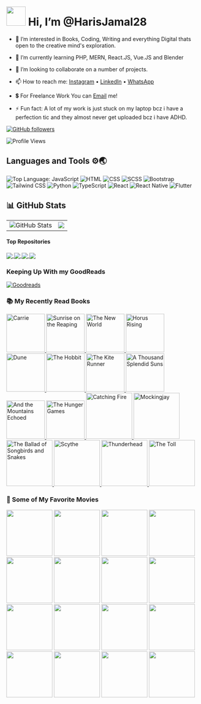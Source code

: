 # <img src="https://media.giphy.com/media/hvRJCLFzcasrR4ia7z/giphy.gif" width="50"/> Hi, I’m @HarisJamal28

- 👀 I’m interested in Books, Coding, Writing and everything Digital thats open to the creative mind's exploration.
- 🌱 I’m currently learning PHP, MERN, React.JS, Vue.JS and Blender
- 💞️ I’m looking to collaborate on a number of projects.
- 📫 How to reach me:  [Instagram](https://instagram.com/fml.haris) • [LinkedIn](https://www.linkedin.com/in/harisjamalkhan) • [WhatsApp](https://api.whatsapp.com/send?phone=923115793730)
- 💲 For Freelance Work You can [Email](mailto:jamalharis282001@gmail.com) me!


- ⚡ Fun fact: A lot of my work is just stuck on my laptop bcz i have a perfection tic and they almost never get uploaded bcz i have ADHD.

[![GitHub followers](https://img.shields.io/github/followers/harisjamal28?label=Followers&logo=github&style=for-the-badge)](https://github.com/harisjamal28?tab=followers)

![Profile Views](https://profile-counter.glitch.me/HarisJamal28/count.svg)

## Languages and Tools ⚙🌏

![Top Language: JavaScript](https://img.shields.io/badge/Top%20Language-JavaScript-yellow?style=for-the-badge&logo=javascript)
![HTML](https://img.shields.io/badge/HTML-E34F26?style=for-the-badge&logo=html5&logoColor=white)
![CSS](https://img.shields.io/badge/CSS-1572B6?style=for-the-badge&logo=css3&logoColor=white)
![SCSS](https://img.shields.io/badge/SCSS-F783AC?style=for-the-badge&logo=sass&logoColor=white)
![Bootstrap](https://img.shields.io/badge/Bootstrap-7952B3?style=for-the-badge&logo=bootstrap&logoColor=white)
![Tailwind CSS](https://img.shields.io/badge/Tailwind-06B6D4?style=for-the-badge&logo=tailwind-css&logoColor=white)
![Python](https://img.shields.io/badge/Python-F7DF1E?style=for-the-badge&logo=python&logoColor=306998)
![TypeScript](https://img.shields.io/badge/TypeScript-2F74C0?style=for-the-badge&logo=typescript&logoColor=white)
![React](https://img.shields.io/badge/React-20232A?style=for-the-badge&logo=react&logoColor=61DAFB)
![React Native](https://img.shields.io/badge/React_Native-61DAFB?style=for-the-badge&logo=react&logoColor=000000)
![Flutter](https://img.shields.io/badge/Flutter-02569B?style=for-the-badge&logo=flutter&logoColor=white)

## 📊 GitHub Stats  

<table>
  <tr>
    <td>
      <img src="https://github-readme-stats.vercel.app/api?username=harisjamal28&theme=tokyonight&show_icons=true&hide_border=true&count_private=true" alt="GitHub Stats" />
    </td>
    <td>
      <a href="https://github.com/anuraghazra/github-readme-stats"><img align="center" src="https://github-readme-stats.vercel.app/api/top-langs/?username=anuraghazra&layout=compact&theme=tokyonight&hide_border=true" /></a>
    </td>
  </tr>
</table>

#### Top Repositories

<a href="https://github.com/HarisJamal28/BloggingWebsite">
  <img align="center" src="https://github-readme-stats.vercel.app/api/pin/?username=HarisJamal28&repo=BloggingWebsite&theme=tokyonight" />
</a>
<a href="https://github.com/HarisJamal28/WorkoutWebsite">
  <img align="center" src="https://github-readme-stats.vercel.app/api/pin/?username=HarisJamal28&repo=WorkoutWebsite&theme=tokyonight" />
</a>
<a href="https://github.com/HarisJamal28/ECommerce_Bookshop">
  <img align="center" src="https://github-readme-stats.vercel.app/api/pin/?username=HarisJamal28&repo=ECommerce_Bookshop&theme=tokyonight" />
</a>
<a href="https://github.com/HarisJamal28/Restaurant_Website">
  <img align="center" src="https://github-readme-stats.vercel.app/api/pin/?username=HarisJamal28&repo=Restaurant_Website&theme=tokyonight" />
</a>


### Keeping Up With my GoodReads

[![Goodreads](https://img.shields.io/badge/Goodreads-Visit%20My%20Bookshelf-372213?style=for-the-badge&logo=goodreads&logoColor=white)](https://www.goodreads.com/review/list/94980338-haris-jamal-khan?shelf=read)

### 📚 My Recently Read Books

<p align="left">
  <a href="https://www.goodreads.com/book/show/10592-carrie" target="_blank">
    <img src="https://i.gr-assets.com/images/S/compressed.photo.goodreads.com/books/1166254258l/10592._SY150_.jpg" alt="Carrie" width="100" />
  </a>
  <a href="https://www.goodreads.com/book/show/214331246-sunrise-on-the-reaping" target="_blank">
    <img src="https://i.gr-assets.com/images/S/compressed.photo.goodreads.com/books/1729085500l/214331246._SX150_.jpg" alt="Sunrise on the Reaping" width="100" />
  </a>
  <a href="https://www.goodreads.com/book/show/17928853-the-new-world" target="_blank">
    <img src="https://i.gr-assets.com/images/S/compressed.photo.goodreads.com/books/1368718722l/17928853._SY150_.jpg" alt="The New World" width="100" />
  </a>
  <a href="https://www.goodreads.com/book/show/625603-horus-rising" target="_blank">
    <img src="https://i.gr-assets.com/images/S/compressed.photo.goodreads.com/books/1414166935l/625603._SY150_.jpg" alt="Horus Rising" width="100" />
  </a>
  <a href="https://www.goodreads.com/book/show/44767458-dune" target="_blank">
    <img src="https://i.gr-assets.com/images/S/compressed.photo.goodreads.com/books/1555447414l/44767458._SY150_.jpg" alt="Dune" width="100" />
  </a>
    <a href="https://www.goodreads.com/book/show/5907.The_Hobbit" target="_blank">
    <img src="https://i.gr-assets.com/images/S/compressed.photo.goodreads.com/books/1546071216l/5907._SY150_.jpg" alt="The Hobbit" width="100" />
  </a>
<a href="https://www.goodreads.com/book/show/77203.The_Kite_Runner" target="_blank">
  <img src="https://images-na.ssl-images-amazon.com/images/S/compressed.photo.goodreads.com/books/1327976246i/12532265.jpg" alt="The Kite Runner" width="100" />
</a>
  <a href="https://www.goodreads.com/book/show/128029.A_Thousand_Splendid_Suns" target="_blank">
    <img src="https://images-na.ssl-images-amazon.com/images/S/compressed.photo.goodreads.com/books/1327890361i/834713.jpg" alt="A Thousand Splendid Suns" width="100" />
  </a>
  <a href="https://www.goodreads.com/book/show/16115612-and-the-mountains-echoed" target="_blank">
    <img src="https://images-na.ssl-images-amazon.com/images/S/compressed.photo.goodreads.com/books/1360512583i/17345741.jpg" alt="And the Mountains Echoed" width="100" />
  </a>
  <a href="https://www.goodreads.com/book/show/2767052-the-hunger-games" target="_blank">
    <img src="https://i.gr-assets.com/images/S/compressed.photo.goodreads.com/books/1447303603l/2767052._SY150_.jpg" alt="The Hunger Games" width="100" />
  </a>
    <a href="https://www.goodreads.com/book/show/6148028-catching-fire" target="_blank">
    <img src="https://images-na.ssl-images-amazon.com/images/S/compressed.photo.goodreads.com/books/1586722941i/6148028.jpg" alt="Catching Fire" width="120" />
  </a>
  <a href="https://www.goodreads.com/book/show/7260188-mockingjay" target="_blank">
    <img src="https://images-na.ssl-images-amazon.com/images/S/compressed.photo.goodreads.com/books/1586722918i/7260188.jpg" alt="Mockingjay" width="120" />
  </a>
  <a href="https://www.goodreads.com/book/show/51901147-the-ballad-of-songbirds-and-snakes" target="_blank">
    <img src="https://images-na.ssl-images-amazon.com/images/S/compressed.photo.goodreads.com/books/1593892032i/51901147.jpg" alt="The Ballad of Songbirds and Snakes" width="120" />
  </a>
    <a href="https://www.goodreads.com/book/show/28954189-scythe" target="_blank">
    <img src="https://images-na.ssl-images-amazon.com/images/S/compressed.photo.goodreads.com/books/1456172676i/28954189._SX300_.jpg" alt="Scythe" width="120" />
  </a>
  <a href="https://www.goodreads.com/book/show/33555224-thunderhead" target="_blank">
    <img src="https://images-na.ssl-images-amazon.com/images/S/compressed.photo.goodreads.com/books/1505658534i/33555224.jpg" alt="Thunderhead" width="120" />
  </a>
  <a href="https://www.goodreads.com/book/show/43822024-the-toll" target="_blank">
    <img src="https://images-na.ssl-images-amazon.com/images/S/compressed.photo.goodreads.com/books/1558117336i/43822024._SX300_.jpg" alt="The Toll" width="120" />
  </a>
</p>

### 🎥 Some of My Favorite Movies

<p align="left">
  <img src="https://m.media-amazon.com/images/I/71bMFEelxOL._SX342_.jpg" width="120" />
  <img src="https://m.media-amazon.com/images/I/71L6j1Vcl-L._AC_UY218_.jpg" width="120" />
  <img src="https://m.media-amazon.com/images/I/71C67w5mIUL._AC_UY218_.jpg" width="120" />
  <img src="https://m.media-amazon.com/images/I/81uEcx7y5oL._AC_UY218_.jpg" width="120" />
  <img src="https://m.media-amazon.com/images/I/81XuKKzIQaL._AC_UY218_.jpg" width="120" />
  <img src="https://m.media-amazon.com/images/I/81LkXQf+l+L._AC_UY218_.jpg" width="120" />
  <img src="https://m.media-amazon.com/images/I/819MPw3cuuL._AC_UY218_.jpg" width="120" />
  <img src="https://m.media-amazon.com/images/I/81-2jGe9DiL._AC_UY218_.jpg" width="120" />
  <img src="https://m.media-amazon.com/images/I/5165O4IIvJL._AC_UY218_.jpg" width="120" />
  <img src="https://m.media-amazon.com/images/I/91-DopAle8L._AC_UY218_.jpg" width="120" />
  <img src="https://m.media-amazon.com/images/I/810eZHRYwML._AC_UY218_.jpg" width="120" />
  <img src="https://m.media-amazon.com/images/I/71Sw1SmxoEL._AC_UY218_.jpg" width="120" />
  <img src="https://m.media-amazon.com/images/I/811KLF5Ww5L._AC_UY218_.jpg" width="120" />
  <img src="https://m.media-amazon.com/images/I/81GVmDOx39L._AC_UY218_.jpg" width="120" />
  <img src="https://m.media-amazon.com/images/I/71KA37bl15L._AC_UY218_.jpg" width="120" />
  <img src="https://m.media-amazon.com/images/I/91TXjKrPYuL._AC_UY218_.jpg" width="120" />
</p>








